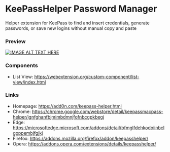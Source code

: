 # KeePassHelper Password Manager
Helper extension for KeePass to find and insert credentials, generate passwords, or save new logins without manual copy and paste

### Preview

[![IMAGE ALT TEXT HERE](https://img.youtube.com/vi/L1Ze02XUi34/0.jpg)](https://www.youtube.com/watch?v=L1Ze02XUi34)

### Components

  * List View: https://webextension.org/custom-component/list-view/index.html

### Links

  * Homepage: https://add0n.com/keepass-helper.html
  * Chrome: https://chrome.google.com/webstore/detail/keepassmacpass-helper/jgnfghanfbjmimbdmnjfofnbcgpkbegj
  * Edge: https://microsoftedge.microsoft.com/addons/detail/bfmglfdehkodoiinbclgoppembjfgjkj
  * Firefox: https://addons.mozilla.org/firefox/addon/keepasshelper/
  * Opera: https://addons.opera.com/extensions/details/keepasshelper/
